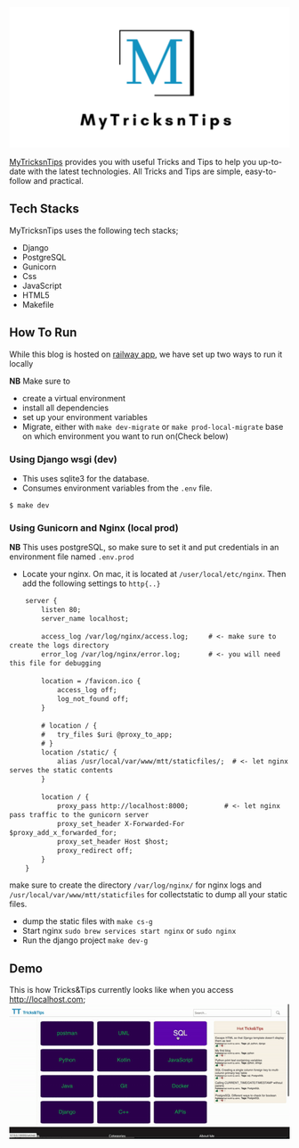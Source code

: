 !['logo'](docs/img/bannar.png)

[MyTricksnTips](https://www.mytricksntips.com/) provides you with useful Tricks and Tips to help you up-to-date with the latest technologies. All Tricks and Tips are simple, easy-to-follow and practical.

## Tech Stacks

MyTricksnTips uses the following tech stacks;

- Django
- PostgreSQL
- Gunicorn
- Css
- JavaScript
- HTML5
- Makefile

## How To Run

While this blog is hosted on [railway app](https://railway.app), we have set up two ways to run it locally

**NB** Make sure to

- create a virtual environment
- install all dependencies
- set up your environment
  variables
- Migrate, either with `make dev-migrate` or `make prod-local-migrate` base on which environment you want to run on(Check below)

### Using Django wsgi (dev)

- This uses sqlite3 for the database.
- Consumes environment variables from the `.env` file.

```
$ make dev
```

### Using Gunicorn and Nginx (local prod)

**NB** This uses postgreSQL, so make sure to set it and put credentials in an environment file named `.env.prod`

- Locate your nginx. On mac, it is located at `/user/local/etc/nginx`. Then add the following settings to `http{..}`

```
    server {
        listen 80;
        server_name localhost;

        access_log /var/log/nginx/access.log;     # <- make sure to create the logs directory
        error_log /var/log/nginx/error.log;       # <- you will need this file for debugging

        location = /favicon.ico {
            access_log off;
            log_not_found off;
        }

        # location / {
        #   try_files $uri @proxy_to_app;
        # }
        location /static/ {
            alias /usr/local/var/www/mtt/staticfiles/;  # <- let nginx serves the static contents
        }

        location / {
            proxy_pass http://localhost:8000;         # <- let nginx pass traffic to the gunicorn server
            proxy_set_header X-Forwarded-For $proxy_add_x_forwarded_for;
            proxy_set_header Host $host;
            proxy_redirect off;
        }
    }
```

make sure to create the directory `/var/log/nginx/` for nginx logs and `/usr/local/var/www/mtt/staticfiles` for collectstatic to dump all your static files.

- dump the static files with `make cs-g`
- Start nginx `sudo brew services start nginx` or `sudo nginx`
- Run the django project `make dev-g`

## Demo

This is how Tricks&Tips currently looks like when you access http://localhost.com;
!['demo video'](docs/img/demo2.gif)
